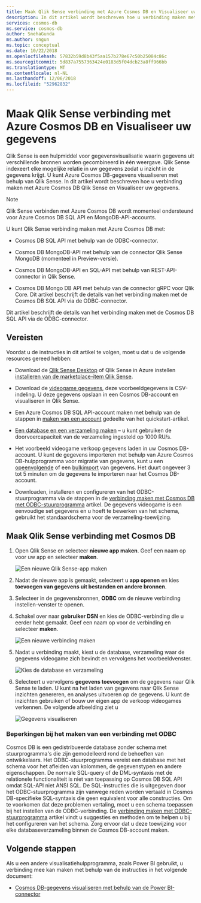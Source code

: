 ```yaml
---
title: Maak Qlik Sense verbinding met Azure Cosmos DB en Visualiseer uw gegevens
description: In dit artikel wordt beschreven hoe u verbinding maken met Azure Cosmos DB Qlik Sense en Visualiseer uw gegevens.
services: cosmos-db
ms.service: cosmos-db
author: SnehaGunda
ms.author: sngun
ms.topic: conceptual
ms.date: 10/22/2018
ms.openlocfilehash: 57832b59d8b43f5aa157b278e67c50b25084c86c
ms.sourcegitcommit: 5d837a7557363424e0183d5f04dcb23a8ff966bb
ms.translationtype: MT
ms.contentlocale: nl-NL
ms.lasthandoff: 12/06/2018
ms.locfileid: "52962832"
---
```

# <a name="connect-qlik-sense-to-azure-cosmos-db-and-visualize-your-data"></a>Maak Qlik Sense verbinding met Azure Cosmos DB en Visualiseer uw gegevens

Qlik Sense is een hulpmiddel voor gegevensvisualisatie waarin gegevens uit verschillende bronnen worden gecombineerd in één weergave. Qlik Sense indexeert elke mogelijke relatie in uw gegevens zodat u inzicht in de gegevens krijgt. U kunt Azure Cosmos DB-gegevens visualiseren met behulp van Qlik Sense. In dit artikel wordt beschreven hoe u verbinding maken met Azure Cosmos DB Qlik Sense en Visualiseer uw gegevens. 

> [!NOTE]
> Qlik Sense verbinden met Azure Cosmos DB wordt momenteel ondersteund voor Azure Cosmos DB SQL API en MongoDB-API-accounts.

U kunt Qlik Sense verbinding maken met Azure Cosmos DB met:

* Cosmos DB SQL API met behulp van de ODBC-connector.

* Cosmos DB MongoDB-API met behulp van de connector Qlik Sense MongoDB (momenteel in Preview-versie).

* Cosmos DB MongoDB-API en SQL-API met behulp van REST-API-connector in Qlik Sense.

* Cosmos DB Mongo DB API met behulp van de connector gRPC voor Qlik Core.
Dit artikel beschrijft de details van het verbinding maken met de Cosmos DB SQL API via de ODBC-connector.

Dit artikel beschrijft de details van het verbinding maken met de Cosmos DB SQL API via de ODBC-connector.

## <a name="prerequisites"></a>Vereisten

Voordat u de instructies in dit artikel te volgen, moet u dat u de volgende resources gereed hebben:

* Download de [Qlik Sense Desktop](https://www.qlik.com/us/try-or-buy/download-qlik-sense) of Qlik Sense in Azure instellen [installeren van de marketplace-item Qlik Sense](https://azuremarketplace.microsoft.com/marketplace/apps/qlik.qlik-sense).

* Download de [videogame gegevens](https://www.kaggle.com/gregorut/videogamesales), deze voorbeeldgegevens is CSV-indeling. U deze gegevens opslaan in een Cosmos DB-account en visualiseren in Qlik Sense.

* Een Azure Cosmos DB SQL API-account maken met behulp van de stappen in [maken van een account](create-sql-api-dotnet.md#create-a-database-account) gedeelte van het quickstart-artikel.

* [Een database en een verzameling maken](create-sql-api-dotnet.md#add-a-collection) – u kunt gebruiken de doorvoercapaciteit van de verzameling ingesteld op 1000 RU/s. 

* Het voorbeeld videogame verkoop gegevens laden in uw Cosmos DB-account. U kunt de gegevens importeren met behulp van Azure Cosmos DB-hulpprogramma voor migratie van gegevens, kunt u een [opeenvolgende](import-data.md#SQLSeqTarget) of een [bulkimport](import-data.md#SQLBulkTarget) van gegevens. Het duurt ongeveer 3 tot 5 minuten om de gegevens te importeren naar het Cosmos DB-account.

* Downloaden, installeren en configureren van het ODBC-stuurprogramma via de stappen in de [verbinding maken met Cosmos DB met ODBC-stuurprogramma](odbc-driver.md) artikel. De gegevens videogame is een eenvoudige set gegevens en u hoeft te bewerken van het schema, gebruikt het standaardschema voor de verzameling-toewijzing.

## <a name="connect-qlik-sense-to-cosmos-db"></a>Maak Qlik Sense verbinding met Cosmos DB

1. Open Qlik Sense en selecteer **nieuwe app maken**. Geef een naam op voor uw app en selecteer **maken**.

   ![Een nieuwe Qlik Sense-app maken](./media/visualize-qlik-sense/create-new-qlik-sense-app.png)

2. Nadat de nieuwe app is gemaakt, selecteert u **app openen** en kies **toevoegen van gegevens uit bestanden en andere bronnen**. 

3. Selecteer in de gegevensbronnen, **ODBC** om de nieuwe verbinding instellen-venster te openen. 

4. Schakel over naar **gebruiker DSN** en kies de ODBC-verbinding die u eerder hebt gemaakt. Geef een naam op voor de verbinding en selecteer **maken**. 

   ![Een nieuwe verbinding maken](./media/visualize-qlik-sense/create-new-connection.png)

5. Nadat u verbinding maakt, kiest u de database, verzameling waar de gegevens videogame zich bevindt en vervolgens het voorbeeldvenster.

   ![Kies de database en verzameling](./media/visualize-qlik-sense/choose-database-and-collection.png) 

6. Selecteert u vervolgens **gegevens toevoegen** om de gegevens naar Qlik Sense te laden. U kunt na het laden van gegevens naar Qlik Sense inzichten genereren, en analyses uitvoeren op de gegevens. U kunt de inzichten gebruiken of bouw uw eigen app de verkoop videogames verkennen. De volgende afbeelding ziet u 

   ![Gegevens visualiseren](./media/visualize-qlik-sense/visualize-data.png)

### <a name="limitations-when-connecting-with-odbc"></a>Beperkingen bij het maken van een verbinding met ODBC 

Cosmos DB is een gedistribueerde database zonder schema met stuurprogramma's die zijn gemodelleerd rond de behoeften van ontwikkelaars. Het ODBC-stuurprogramma vereist een database met het schema voor het afleiden van kolommen, de gegevenstypen en andere eigenschappen. De normale SQL-query of de DML-syntaxis met de relationele functionaliteit is niet van toepassing op Cosmos DB SQL API omdat SQL-API niet ANSI SQL. De SQL-instructies die is uitgegeven door het ODBC-stuurprogramma zijn vanwege reden worden vertaald in Cosmos DB-specifieke SQL-syntaxis die geen equivalent voor alle constructies. Om te voorkomen dat deze problemen vertaling, moet u een schema toepassen bij het instellen van de ODBC-verbinding. De [verbinding maken met ODBC-stuurprogramma](odbc-driver.md) artikel vindt u suggesties en methoden om te helpen u bij het configureren van het schema. Zorg ervoor dat u deze toewijzing voor elke databaseverzameling binnen de Cosmos DB-account maken.

## <a name="next-steps"></a>Volgende stappen

Als u een andere visualisatiehulpprogramma, zoals Power BI gebruikt, u verbinding mee kan maken met behulp van de instructies in het volgende document:

* [Cosmos DB-gegevens visualiseren met behulp van de Power BI-connector](powerbi-visualize.md)
